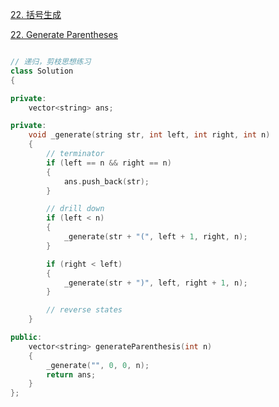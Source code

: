 [22. 括号生成](https://leetcode-cn.com/problems/generate-parentheses/)

[22. Generate Parentheses](https://leetcode.com/problems/generate-parentheses/)



```c++

// 递归，剪枝思想练习
class Solution
{

private:
	vector<string> ans;

private:
	void _generate(string str, int left, int right, int n)
	{
		// terminator
		if (left == n && right == n)
		{
			ans.push_back(str);
		}

		// drill down
		if (left < n)
		{
			_generate(str + "(", left + 1, right, n);
		}

		if (right < left)
		{
			_generate(str + ")", left, right + 1, n);
		}

		// reverse states
	}

public:
	vector<string> generateParenthesis(int n)
	{
		_generate("", 0, 0, n);
		return ans;
	}
};
```